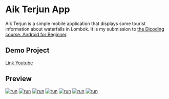 <a id="app"></a>
# Aik Terjun App
Aik Terjun is a simple mobile application that displays some tourist information about waterfalls in Lombok. It is my submission to [the Dicoding course: Android for Beginner](https://www.dicoding.com/academies/51).

## Demo Project
[Link Youtube](https://youtu.be/4g5LDgJEYdE)

## Preview
[![run](https://i.ibb.co/VNHVbZP/aik-terjun-1.jpg)](#app)
[![run](https://i.ibb.co/YWJw65t/aik-terjun-2.jpg)](#app)
[![run](https://i.ibb.co/7p9YkMC/aik-terjun-3.jpg)](#app)
[![run](https://i.ibb.co/NxgwLG5/aik-terjun-4.jpg)](#app)
[![run](https://i.ibb.co/5xF7j5t/aik-terjun-5.jpg)](#app)
[![run](https://i.ibb.co/cww93dJ/aik-terjun-6.jpg)](#app)
[![run](https://i.ibb.co/d6sSj0B/aik-terjun-7.jpg)](#app)
